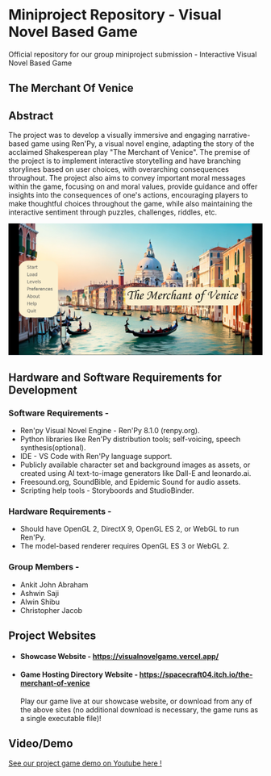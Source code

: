 # Miniproject Repository - Visual Novel Based Game

Official repository for our group miniproject submission - Interactive Visual Novel Based Game

<h2>The Merchant Of Venice</h2>

<h2>Abstract</h2>
<p>
The project was to develop a visually immersive and engaging narrative-based game using Ren'Py, a visual novel engine, adapting the story of the acclaimed Shakesperean play "The Merchant of Venice".
The premise of the project is to implement interactive storytelling and have branching storylines based on user choices, with overarching consequences throughout.
The project also aims to convey important moral messages within the game, focusing on and moral values, provide guidance and offer insights into the consequences of one's actions, encouraging players to make thoughtful choices throughout the game, while also maintaining the interactive sentiment through puzzles, challenges, riddles, etc.
</p>
<img src="https://github.com/AnkitJAbraham/Miniproject_VisualNovelGame/raw/main/novelsite/images/titleimg.png" alt="Miniproject game image">

<h2>Hardware and Software Requirements for Development</h2>
<h3>Software Requirements - </h3>
  <ul>
    <li>Ren'py Visual Novel Engine - Ren'Py 8.1.0 (renpy.org).</li>
    <li>Python libraries like Ren'Py distribution tools; self-voicing, speech synthesis(optional).</li>
    <li>IDE - VS Code with Ren'Py language support.</li>
    <li>Publicly available character set and background images as assets, or created using AI text-to-image generators like Dall-E and leonardo.ai.</li>
    <li>Freesound.org, SoundBible, and Epidemic Sound for audio assets.</li>
    <li>Scripting help tools - Storyboords and StudioBinder.</li>
  </ul>

<h3>Hardware Requirements - </h3>
  <ul>
    <li>Should have OpenGL 2, DirectX 9, OpenGL ES 2, or WebGL to run Ren'Py.</li>
    <li>The model-based renderer requires OpenGL ES 3 or WebGL 2.</li>
  </ul>

<h3>Group Members - </h3>
<ul>
  <li>Ankit John Abraham</li>
  <li>Ashwin Saji</li>
  <li>Alwin Shibu</li>
  <li>Christopher Jacob</li>
</ul>

<h2>Project Websites</h2>
<ul>
  <li><h4>Showcase Website - <a href="https://visualnovelgame.vercel.app/">https://visualnovelgame.vercel.app/</a></h4></li>
  <li><h4>Game Hosting Directory Website - <a href="https://spacecraft04.itch.io/the-merchant-of-venice">https://spacecraft04.itch.io/the-merchant-of-venice</a></h4></li>
  <p>
  Play our game live at our showcase website, or download from any of the above sites (no additional download is necessary, the game runs as a single executable file)!
  </p>
</ul>

<h2>Video/Demo</h2>
<a href="https://www.youtube.com/watch?v=iZOCLmFYsNU">See our project game demo on Youtube here !</a>

